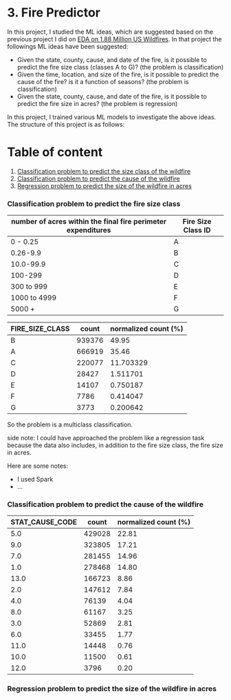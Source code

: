 
# 3. Fire Predictor

In this project, I studied the ML ideas, which are suggested based on the previous project I did on <a href="https://github.com/DanialArab/Geospatial_Data_Science/tree/main/My%20GIS%20Projects/2.%20Exploratory%20Data%20Analysis%20on%20US%20Wildfires
" target="_blank" rel="noopener">EDA on 1.88 Million US Wildfires</a>. In that project the followings ML ideas have been suggested:

+ Given the state, county, cause, and date of the fire, is it possible to predict the fire size class (classes A to G)? (the problem is classification)
+ Given the time, location, and size of the fire, is it possible to predict the cause of the fire? is it a function of seasons? (the problem is classification)
+ Given the state, county, cause, and date of the fire, is it possible to predict the fire size in acres? (the problem is regression)

In this project, I trained various ML models to investigate the above ideas. The structure of this project is as follows:

# Table of content

1. [Classification problem to predict the size class of the wildfire](#1)
2. [Classification problem to predict the cause of the wildfire](#2)
3. [Regression problem to predict the size of the wildfire in acres](#2)
 
<a name="1"></b>
### Classification problem to predict the fire size class

|**number of acres within the final fire perimeter expenditures**|**Fire Size Class ID** |
| -- | --| 
|0 - 0.25|A|
|0.26-9.9|B|
|10.0-99.9|C|
|100-299|D|
|300 to 999|E|
|1000 to 4999|F|
|5000 +|G|


|**FIRE_SIZE_CLASS**|**count** | **normalized count (%)**|
| -- | --| --|
|              B|939376|49.95|
|              A|666919|35.46|
|              C|220077|11.703329|
|              D| 28427|1.511701|
|              E| 14107|0.750187|
|              F|  7786|0.414047|
|              G|  3773|0.200642|


So the problem is a multiclass classification.

side note:
I could have approached the problem like a regression task because the data also includes, in addition to the fire size class, the fire size in acres.

Here are some notes:

+ I used Spark 
+ ...


<a name="2"></b>
### Classification problem to predict the cause of the wildfire


|**STAT_CAUSE_CODE**|**count** | **normalized count (%)**|
| -- | --| --|
|            5.0|429028|22.81|
|            9.0|323805|17.21|
|            7.0|281455|14.96|
|            1.0|278468|14.80|
|           13.0|166723|8.86|
|            2.0|147612|7.84|
|            4.0| 76139|4.04|
|            8.0| 61167|3.25|
|            3.0| 52869|2.81|
|            6.0| 33455|1.77|
|           11.0| 14448|0.76|
|           10.0| 11500| 0.61|
|           12.0|  3796|0.20


<a name="3"></b>
### Regression problem to predict the size of the wildfire in acres 
